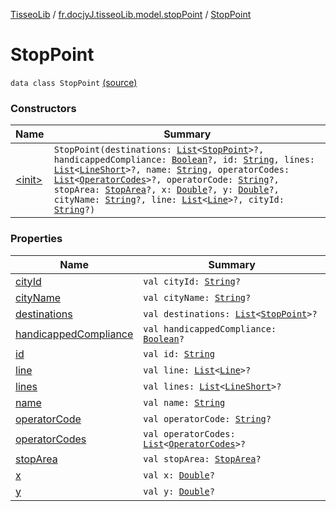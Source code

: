 [TisseoLib](../../index.md) / [fr.docjyJ.tisseoLib.model.stopPoint](../index.md) / [StopPoint](./index.md)

# StopPoint

`data class StopPoint` [(source)](https://github.com/docjyJ/TisseoLib/tree/master/src/main/kotlin/fr/docjyJ/tisseoLib/model/stopPoint/StopPoint.kt#L6)

### Constructors

| Name | Summary |
|---|---|
| [&lt;init&gt;](-init-.md) | `StopPoint(destinations: `[`List`](https://kotlinlang.org/api/latest/jvm/stdlib/kotlin.collections/-list/index.html)`<`[`StopPoint`](./index.md)`>?, handicappedCompliance: `[`Boolean`](https://kotlinlang.org/api/latest/jvm/stdlib/kotlin/-boolean/index.html)`?, id: `[`String`](https://kotlinlang.org/api/latest/jvm/stdlib/kotlin/-string/index.html)`, lines: `[`List`](https://kotlinlang.org/api/latest/jvm/stdlib/kotlin.collections/-list/index.html)`<`[`LineShort`](../-line-short/index.md)`>?, name: `[`String`](https://kotlinlang.org/api/latest/jvm/stdlib/kotlin/-string/index.html)`, operatorCodes: `[`List`](https://kotlinlang.org/api/latest/jvm/stdlib/kotlin.collections/-list/index.html)`<`[`OperatorCodes`](../-operator-codes/index.md)`>?, operatorCode: `[`String`](https://kotlinlang.org/api/latest/jvm/stdlib/kotlin/-string/index.html)`?, stopArea: `[`StopArea`](../../fr.docjy-j.tisseo-lib.model.stop-area/-stop-area/index.md)`?, x: `[`Double`](https://kotlinlang.org/api/latest/jvm/stdlib/kotlin/-double/index.html)`?, y: `[`Double`](https://kotlinlang.org/api/latest/jvm/stdlib/kotlin/-double/index.html)`?, cityName: `[`String`](https://kotlinlang.org/api/latest/jvm/stdlib/kotlin/-string/index.html)`?, line: `[`List`](https://kotlinlang.org/api/latest/jvm/stdlib/kotlin.collections/-list/index.html)`<`[`Line`](../../fr.docjy-j.tisseo-lib.model.line/-line/index.md)`>?, cityId: `[`String`](https://kotlinlang.org/api/latest/jvm/stdlib/kotlin/-string/index.html)`?)` |

### Properties

| Name | Summary |
|---|---|
| [cityId](city-id.md) | `val cityId: `[`String`](https://kotlinlang.org/api/latest/jvm/stdlib/kotlin/-string/index.html)`?` |
| [cityName](city-name.md) | `val cityName: `[`String`](https://kotlinlang.org/api/latest/jvm/stdlib/kotlin/-string/index.html)`?` |
| [destinations](destinations.md) | `val destinations: `[`List`](https://kotlinlang.org/api/latest/jvm/stdlib/kotlin.collections/-list/index.html)`<`[`StopPoint`](./index.md)`>?` |
| [handicappedCompliance](handicapped-compliance.md) | `val handicappedCompliance: `[`Boolean`](https://kotlinlang.org/api/latest/jvm/stdlib/kotlin/-boolean/index.html)`?` |
| [id](id.md) | `val id: `[`String`](https://kotlinlang.org/api/latest/jvm/stdlib/kotlin/-string/index.html) |
| [line](line.md) | `val line: `[`List`](https://kotlinlang.org/api/latest/jvm/stdlib/kotlin.collections/-list/index.html)`<`[`Line`](../../fr.docjy-j.tisseo-lib.model.line/-line/index.md)`>?` |
| [lines](lines.md) | `val lines: `[`List`](https://kotlinlang.org/api/latest/jvm/stdlib/kotlin.collections/-list/index.html)`<`[`LineShort`](../-line-short/index.md)`>?` |
| [name](name.md) | `val name: `[`String`](https://kotlinlang.org/api/latest/jvm/stdlib/kotlin/-string/index.html) |
| [operatorCode](operator-code.md) | `val operatorCode: `[`String`](https://kotlinlang.org/api/latest/jvm/stdlib/kotlin/-string/index.html)`?` |
| [operatorCodes](operator-codes.md) | `val operatorCodes: `[`List`](https://kotlinlang.org/api/latest/jvm/stdlib/kotlin.collections/-list/index.html)`<`[`OperatorCodes`](../-operator-codes/index.md)`>?` |
| [stopArea](stop-area.md) | `val stopArea: `[`StopArea`](../../fr.docjy-j.tisseo-lib.model.stop-area/-stop-area/index.md)`?` |
| [x](x.md) | `val x: `[`Double`](https://kotlinlang.org/api/latest/jvm/stdlib/kotlin/-double/index.html)`?` |
| [y](y.md) | `val y: `[`Double`](https://kotlinlang.org/api/latest/jvm/stdlib/kotlin/-double/index.html)`?` |
